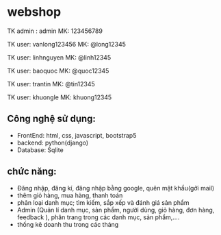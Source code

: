 # webshop
TK admin : admin
MK: 123456789

TK user: vanlong123456
MK: @long12345

TK user: linhnguyen
MK: @linh12345

TK user: baoquoc
MK: @quoc12345

TK user: trantin
MK: @tin12345

TK user: khuongle
MK: khuong12345

## Công nghệ sử dụng:
- FrontEnd: html, css, javascript, bootstrap5
- backend: python(django)
- Database: Sqlite

## chức năng:
- Đăng nhập, đăng kí, đăng nhập bằng google, quên mật khẩu(gởi mail)
- thêm giỏ hàng, mua hàng, thanh toán
- phân loại danh mục; tìm kiếm, sắp xếp và đánh giá sản phẩm  
- Admin (Quản lí danh mục, sản phẩm, người dùng, giỏ hàng, đơn hàng, feedback ), phân trang trong các danh mục, sản phẩm,....
- thống kê doanh thu trong các tháng 